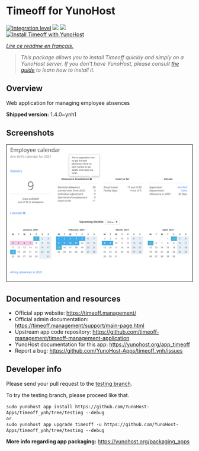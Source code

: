<!--
N.B.: This README was automatically generated by https://github.com/YunoHost/apps/tree/master/tools/README-generator
It shall NOT be edited by hand.
-->

# Timeoff for YunoHost

[![Integration level](https://dash.yunohost.org/integration/timeoff.svg)](https://dash.yunohost.org/appci/app/timeoff) ![](https://ci-apps.yunohost.org/ci/badges/timeoff.status.svg) ![](https://ci-apps.yunohost.org/ci/badges/timeoff.maintain.svg)  
[![Install Timeoff with YunoHost](https://install-app.yunohost.org/install-with-yunohost.svg)](https://install-app.yunohost.org/?app=timeoff)

*[Lire ce readme en français.](./README_fr.md)*

> *This package allows you to install Timeoff quickly and simply on a YunoHost server.
If you don't have YunoHost, please consult [the guide](https://yunohost.org/#/install) to learn how to install it.*

## Overview

Web application for managing employee absences

**Shipped version:** 1.4.0~ynh1



## Screenshots

![](./doc/screenshots/smartmockups_kkjk5hh4-p-2000.png)

## Documentation and resources

* Official app website: https://timeoff.management/
* Official admin documentation: https://timeoff.management/support/main-page.html
* Upstream app code repository: https://github.com/timeoff-management/timeoff-management-application
* YunoHost documentation for this app: https://yunohost.org/app_timeoff
* Report a bug: https://github.com/YunoHost-Apps/timeoff_ynh/issues

## Developer info

Please send your pull request to the [testing branch](https://github.com/YunoHost-Apps/timeoff_ynh/tree/testing).

To try the testing branch, please proceed like that.
```
sudo yunohost app install https://github.com/YunoHost-Apps/timeoff_ynh/tree/testing --debug
or
sudo yunohost app upgrade timeoff -u https://github.com/YunoHost-Apps/timeoff_ynh/tree/testing --debug
```

**More info regarding app packaging:** https://yunohost.org/packaging_apps